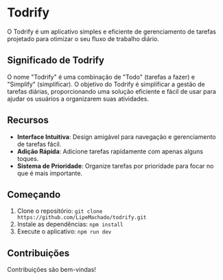 # Todrify

O Todrify é um aplicativo simples e eficiente de gerenciamento de tarefas projetado para otimizar o seu fluxo de trabalho diário.

## Significado de Todrify

O nome "Todrify" é uma combinação de "Todo" (tarefas a fazer) e "Simplify" (simplificar). O objetivo do Todrify é simplificar a gestão de tarefas diárias, proporcionando uma solução eficiente e fácil de usar para ajudar os usuários a organizarem suas atividades.

## Recursos

- **Interface Intuitiva**: Design amigável para navegação e gerenciamento de tarefas fácil.
- **Adição Rápida**: Adicione tarefas rapidamente com apenas alguns toques.
- **Sistema de Prioridade**: Organize tarefas por prioridade para focar no que é mais importante.

## Começando

1. Clone o repositório: `git clone https://github.com/LipeMachado/todrify.git`
2. Instale as dependências: `npm install`
3. Execute o aplicativo: `npm run dev`

## Contribuições

Contribuições são bem-vindas!